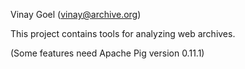 Vinay Goel
(vinay@archive.org)

This project contains tools for analyzing web archives.

(Some features need Apache Pig version 0.11.1)
